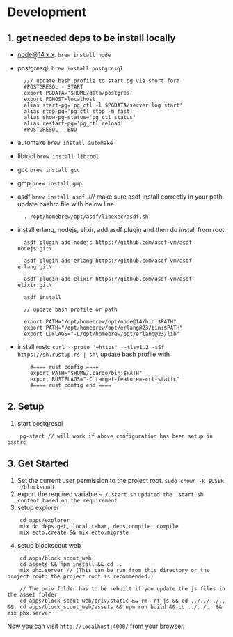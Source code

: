 # Development

## 1. get needed deps to be install locally

- node@14.x.x. `brew install node`
- postgresql. `brew install postgresql`
  ```
    /// update bash profile to start pg via short form
    #POSTGRESQL - START
    export PGDATA='$HOME/data/postgres'
    export PGHOST=localhost
    alias start-pg='pg_ctl -l $PGDATA/server.log start'
    alias stop-pg='pg_ctl stop -m fast'
    alias show-pg-status='pg_ctl status'
    alias restart-pg='pg_ctl reload'
    #POSTGRESQL - END
  ```
- automake `brew install automake`
- libtool `brew install libtool`
- gcc `brew install gcc`
- gmp `brew install gmp`
- asdf `brew install asdf`. /// make sure asdf install correctly in your path.
    update bashrc file with below line
    ```
      . /opt/homebrew/opt/asdf/libexec/asdf.sh
    ```
- install erlang, nodejs, elixir, add asdf plugin and then do install from root.
  ```
    asdf plugin add nodejs https://github.com/asdf-vm/asdf-nodejs.git\

    asdf plugin add erlang https://github.com/asdf-vm/asdf-erlang.git\

    asdf plugin-add elixir https://github.com/asdf-vm/asdf-elixir.git\

    asdf install

    // update bash profile or path

    export PATH="/opt/homebrew/opt/node@14/bin:$PATH"
    export PATH="/opt/homebrew/opt/erlang@23/bin:$PATH"
    export LDFLAGS="-L/opt/homebrew/opt/erlang@23/lib"
  ```

- install rustc
    ``` curl --proto '=https' --tlsv1.2 -sSf https://sh.rustup.rs | sh\ ```
    update bash profile with
    ```
        #==== rust config ====
        export PATH="$HOME/.cargo/bin:$PATH"
        export RUSTFLAGS="-C target-feature=-crt-static"
        #==== rust config end ====
    ```


## 2. Setup
1. start postgresql
```
    pg-start // will work if above configuration has been setup in bashrc
```

## 3. Get Started
1. Set the current user permission to the project root.
  ``sudo chown -R $USER ./blockscout``
2. export the required variable `~./.start.sh`
    `updated the .start.sh content based on the requirement`
3. setup explorer
```
    cd apps/explorer
    mix do deps.get, local.rebar, deps.compile, compile
    mix ecto.create && mix ecto.migrate
```
4. setup blockscout web
```
    cd apps/block_scout_web
    cd assets && npm install && cd ..
    mix phx.server // (This can be run from this directory or the project root: the project root is recommended.)

    // The priv folder has to be rebuilt if you update the js files in the asset folder
    cd apps/block_scout_web/priv/static && rm -rf js && cd ../../../.. &&  cd apps/block_scout_web/assets && npm run build && cd ../../.. && mix phx.server
```
Now you can visit `http://localhost:4000/` from your browser.

